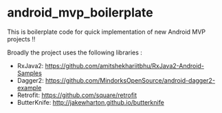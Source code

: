 # android_mvp_boilerplate
This is boilerplate code for quick implementation of new Android MVP projects !!

Broadly the project uses the following libraries :
  - RxJava2: https://github.com/amitshekhariitbhu/RxJava2-Android-Samples
  - Dagger2: https://github.com/MindorksOpenSource/android-dagger2-example
  - Retrofit: https://github.com/square/retrofit
  - ButterKnife: http://jakewharton.github.io/butterknife
